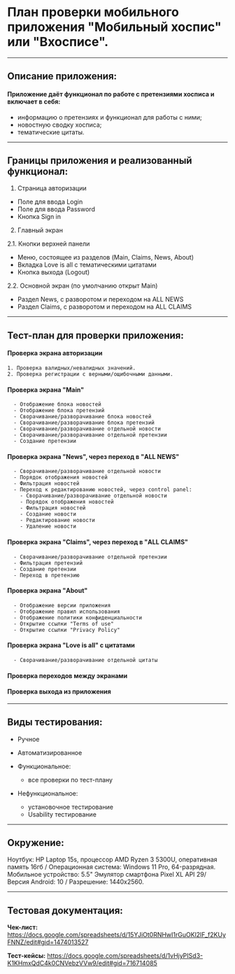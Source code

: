 # План проверки мобильного приложения "Мобильный хоспис" или "Вхосписе".

---

## Описание приложения:

#### Приложение даёт функционал по работе с претензиями хосписа и включает в себя:

- информацию о претензиях и функционал для работы с ними;
- новостную сводку хосписа;
- тематические цитаты.

---

## Границы приложения и реализованный функционал:

1. Страница авторизации

- Поле для ввода Login
- Поле для ввода Password
- Кнопка Sign in

2. Главный экран

2.1. Кнопки верхней панели
- Меню, состоящее из разделов (Main, Claims, News, About)
- Вкладка Love is all с тематическими цитатами
- Кнопка выхода (Logout)

2.2. Основной экран (по умолчанию открыт Main)
- Раздел News, с разворотом и переходом на ALL NEWS
- Раздел Claims, с разворотом и переходом на ALL CLAIMS

---
## Тест-план для проверки приложения:

#### Проверка экрана авторизации
    1. Проверка валидных/невалидных значений.
    2. Проверка регистрации с верными/ощибочными данными.

#### Проверка экрана "Main"
      - Отображение блока новостей
      - Отображение блока претензий
      - Сворачивание/разворачивание блока новостей
      - Сворачивание/разворачивание блока претензий
      - Сворачивание/разворачивание отдельной новости
      - Сворачивание/разворачивание отдельной претензии
      - Создание претензии

#### Проверка экрана "News", через переход в "ALL NEWS"
      - Сворачивание/разворачивание отдельной новости
      - Порядок отображения новостей
      - Фильтрация новостей
      - Переход к редактированию новостей, через control panel:
        - Сворачивание/разворачивание отдельной новости
        - Порядок отображения новостей
        - Фильтрация новостей
        - Создание новости
        - Редактирование новости
        - Удаление новости

#### Проверка экрана "Claims", через переход в "ALL CLAIMS"
      - Сворачивание/разворачивание отдельной претензии
      - Фильтрация претензий
      - Создание претензии
      - Переход в претензию

#### Проверка экрана "About"
      - Отображение версии приложения
      - Отображение правил использования
      - Отображение политики конфиденциальности
      - Открытие ссылки "Terms of use"
      - Открытие ссылки "Privacy Policy"

#### Проверка экрана "Love is all" с цитатами
      - Сворачивание/разворачивание отдельной цитаты

#### Проверка переходов между экранами

#### Проверка выхода из приложения

---

## Виды тестирования:

- Ручное
- Автоматизированное

- Функциональное:
    - все проверки по тест-плану
- Нефункциональное:
    - установочное тестирование
    - Usability тестирование
---

## Окружение:

Ноутбук: HP Laptop 15s, процессор AMD Ryzen 3 5300U, оперативная память 16гб / Операционная система: Windows 11 Pro, 64-разрядная.
Мобильное устройство: 5.5" Эмулятор смартфона Pixel XL API 29/ Версия Android: 10 / Разрешение: 1440x2560.

---

## Тестовая документация:

**Чек-лист:** https://docs.google.com/spreadsheets/d/15YJiOt0RNHwI1rGuOKl2lF_f2KUyFNNZ/edit#gid=1474013527

**Тест-кейсы:** https://docs.google.com/spreadsheets/d/1vHjyPISd3-K1KHmxQdC4k0CNVebzVVw9/edit#gid=716714085